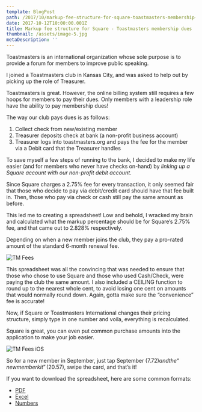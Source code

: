 ```yaml
---
template: BlogPost
path: /2017/10/markup-fee-structure-for-square-toastmasters-membership-dues/
date: 2017-10-12T10:00:00.001Z
title: Markup fee structure for Square - Toastmasters membership dues
thumbnail: /assets/image-5.jpg
metaDescription: ''
---
```


Toastmasters is an international organization whose sole purpose is to provide a forum for members to improve public speaking.

I joined a Toastmasters club in Kansas City, and was asked to help out by picking up the role of Treasurer.

Toastmasters is great. However, the online billing system still requires a few hoops for members to pay their dues. Only members with a leadership role have the ability to pay membership dues!

The way our club pays dues is as follows:
<ol>
 	<li>Collect check from new/existing member</li>
 	<li>Treasurer deposits check at bank (a non-profit business account)</li>
 	<li>Treasurer logs into toastmasters.org and pays the fee for the member via a Debit card that the Treasurer handles</li>
</ol>
To save myself a few steps of running to the bank, I decided to make my life easier (and for members who never have checks on-hand) by <em>linking up a Square account with our non-profit debit account</em>.

Since Square charges a 2.75% fee for every transaction, it only seemed fair that those who decide to pay via debit/credit card should have that fee built in. Then, those who pay via check or cash still pay the same amount as before.

This led me to creating a spreadsheet! Low and behold, I wracked my brain and calculated what the markup percentage should be for Square’s 2.75% fee, and that came out to 2.828% respectively.

Depending on when a new member joins the club, they pay a pro-rated amount of the standard 6-month renewal fee.

![TM Fees](/assets/TM_Fees.png)

This spreadsheet was all the convincing that was needed to ensure that those who chose to use Square and those who used Cash/Check, were paying the club the same amount. I also included a CEILING function to round up to the nearest whole cent, to avoid losing one cent on amounts that would normally round down. Again, gotta make sure the “convenience” fee is accurate!

Now, if Square or Toastmasters International changes their pricing structure, simply type in one number and voila, everything is recalculated.

Square is great, you can even put common purchase amounts into the application to make your job easier.

![TM Fees iOS](/assets/TM_Fees_Mobile.png)

So for a new member in September, just tap September ($7.72) and the “new member kit” ($20.57), swipe the card, and that’s it!

If you want to download the spreadsheet, here are some common formats:
* <a href="/files/Toastmasters_Renewal_Fees.pdf">PDF</a>
* <a href="/files/Toastmasters_Renewal_Fees.xlsx">Excel</a>
* <a href="/files/Toastmasters_Renewal_Fees.numbers">Numbers</a>

